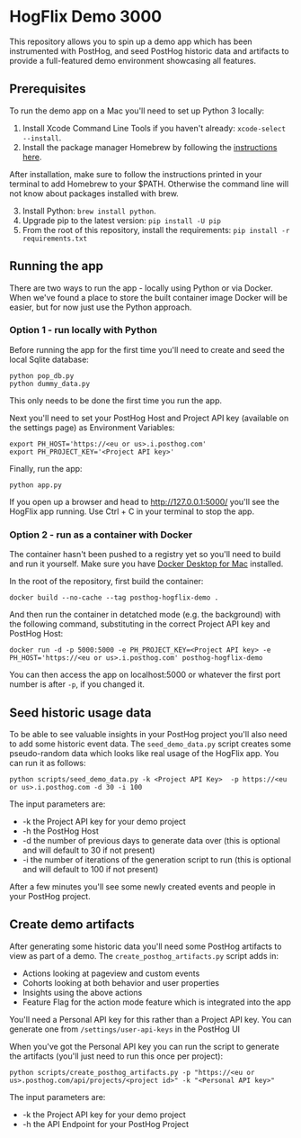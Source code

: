 # HogFlix Demo 3000

This repository allows you to spin up a demo app which has been instrumented with PostHog, and seed PostHog historic data and artifacts to provide a full-featured demo environment showcasing all features.

## Prerequisites

To run the demo app on a Mac you'll need to set up Python 3 locally:

1. Install Xcode Command Line Tools if you haven't already: `xcode-select --install`.
2. Install the package manager Homebrew by following the [instructions here](https://brew.sh/).

After installation, make sure to follow the instructions printed in your terminal to add Homebrew to your $PATH. Otherwise the command line will not know about packages installed with brew.

3. Install Python: `brew install python`.
4. Upgrade pip to the latest version: `pip install -U pip`
5. From the root of this repository, install the requirements: `pip install -r requirements.txt`

## Running the app

There are two ways to run the app - locally using Python or via Docker.  When we've found a place to store the built container image Docker will be easier, but for now just use the Python approach.

### Option 1 - run locally with Python

Before running the app for the first time you'll need to create and seed the local Sqlite database:

```
python pop_db.py
python dummy_data.py
```

This only needs to be done the first time you run the app.

Next you'll need to set your PostHog Host and Project API key (available on the settings page) as Environment Variables:

```
export PH_HOST='https://<eu or us>.i.posthog.com'
export PH_PROJECT_KEY='<Project API key>'
```

Finally, run the app:

```
python app.py
```

If you open up a browser and head to http://127.0.0.1:5000/ you'll see the HogFlix app running.  Use Ctrl + C in your terminal to stop the app.

### Option 2 - run as a container with Docker

The container hasn't been pushed to a registry yet so you'll need to build and run it yourself.  Make sure you have [Docker Desktop for Mac](https://docs.docker.com/desktop/install/mac-install/) installed.

In the root of the repository, first build the container:

```
docker build --no-cache --tag posthog-hogflix-demo .
```

And then run the container in detatched mode (e.g. the background) with the following command, substituting in the correct Project API key and PostHog Host:

```
docker run -d -p 5000:5000 -e PH_PROJECT_KEY=<Project API key> -e PH_HOST='https://<eu or us>.i.posthog.com' posthog-hogflix-demo
```

You can then access the app on localhost:5000 or whatever the first port number is after `-p`, if you changed it.

## Seed historic usage data

To be able to see valuable insights in your PostHog project you'll also need to add some historic event data.  The `seed_demo_data.py` script creates some pseudo-random data which looks like real usage of the HogFlix app.  You can run it as follows:

```
python scripts/seed_demo_data.py -k <Project API Key>  -p https://<eu or us>.i.posthog.com -d 30 -i 100
```
The input parameters are:
* -k the Project API key for your demo project
* -h the PostHog Host
* -d the number of previous days to generate data over (this is optional and will default to 30 if not present)
* -i the number of iterations of the generation script to run (this is optional and will default to 100 if not present)

After a few minutes you'll see some newly created events and people in your PostHog project.

## Create demo artifacts

After generating some historic data you'll need some PostHog artifacts to view as part of a demo.  The `create_posthog_artifacts.py` script adds in:

* Actions looking at pageview and custom events
* Cohorts looking at both behavior and user properties
* Insights using the above actions
* Feature Flag for the action mode feature which is integrated into the app

You'll need a Personal API key for this rather than a Project API key.  You can generate one from `/settings/user-api-keys` in the PostHog UI

When you've got the Personal API key you can run the script to generate the artifacts (you'll just need to run this once per project):

```
python scripts/create_posthog_artifacts.py -p "https://<eu or us>.posthog.com/api/projects/<project id>" -k "<Personal API key>"
```

The input parameters are:
* -k the Project API key for your demo project
* -h the API Endpoint for your PostHog Project 